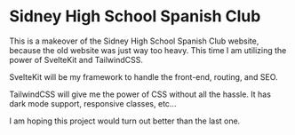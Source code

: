 # Sidney High School Spanish Club

This is a makeover of the Sidney High School Spanish Club website, because the old website was just way too heavy. This time I am utilizing the power of SvelteKit and TailwindCSS. 



SvelteKit will be my framework to handle the front-end, routing, and SEO.

TailwindCSS will give me the power of CSS without all the hassle. It has dark mode support, responsive classes, etc...


I am hoping this project would turn out better than the last one.
